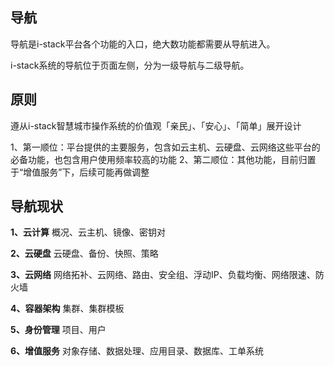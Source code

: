## 导航
导航是i-stack平台各个功能的入口，绝大数功能都需要从导航进入。

i-stack系统的导航位于页面左侧，分为一级导航与二级导航。

## 原则
遵从i-stack智慧城市操作系统的价值观「亲民」、「安心」、「简单」展开设计

1、第一顺位：平台提供的主要服务，包含如云主机、云硬盘、云网络这些平台的必备功能，也包含用户使用频率较高的功能
2、第二顺位：其他功能，目前归置于“增值服务”下，后续可能再做调整

## 导航现状
**1、云计算**
概况、云主机、镜像、密钥对

**2、云硬盘**
云硬盘、备份、快照、策略

**3、云网络**
网络拓补、云网络、路由、安全组、浮动IP、负载均衡、网络限速、防火墙

**4、容器架构**
集群、集群模板

**5、身份管理**
项目、用户

**6、增值服务**
对象存储、数据处理、应用目录、数据库、工单系统
